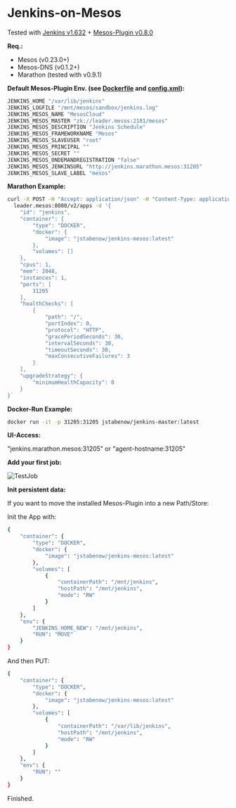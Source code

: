 # Jenkins-on-Mesos
Tested with [Jenkins v1.632](http://jenkins-ci.org/) + [Mesos-Plugin v0.8.0](https://github.com/jenkinsci/mesos-plugin)

**Req.:**
- Mesos (v0.23.0+)
- Mesos-DNS (v0.1.2+)
- Marathon (tested with v0.9.1)

**Default Mesos-Plugin Env. (see [Dockerfile](Dockerfile) and [config.xml](config.xml)):**

```sh
JENKINS_HOME "/var/lib/jenkins"
JENKINS_LOGFILE "/mnt/mesos/sandbox/jenkins.log"
JENKINS_MESOS_NAME "MesosCloud"
JENKINS_MESOS_MASTER "zk://leader.mesos:2181/mesos"
JENKINS_MESOS_DESCRIPTION "Jenkins Schedule"
JENKINS_MESOS_FRAMEWORKNAME "Mesos"
JENKINS_MESOS_SLAVEUSER "root"
JENKINS_MESOS_PRINCIPAL ""
JENKINS_MESOS_SECRET ""
JENKINS_MESOS_ONDEMANDREGISTRATION "false"
JENKINS_MESOS_JENKINSURL "http://jenkins.marathon.mesos:31205"
JENKINS_MESOS_SLAVE_LABEL "mesos"
````

**Marathon Example:**
```sh
curl -X POST -H "Accept: application/json" -H "Content-Type: application/json" \
  leader.mesos:8080/v2/apps -d '{
    "id": "jenkins",
    "container": {
        "type": "DOCKER",
        "docker": {
            "image": "jstabenow/jenkins-mesos:latest"
        },
        "volumes": []
    },
    "cpus": 1,
    "mem": 2048,
    "instances": 1,
    "ports": [
        31205
    ],
    "healthChecks": [
        {
            "path": "/",
            "portIndex": 0,
            "protocol": "HTTP",
            "gracePeriodSeconds": 30,
            "intervalSeconds": 30,
            "timeoutSeconds": 30,
            "maxConsecutiveFailures": 3
        }
    ],
    "upgradeStrategy": {
        "minimumHealthCapacity": 0
    }
}`
```

**Docker-Run Example:**
```sh
docker run -it -p 31205:31205 jstabenow/jenkins-master:latest
```

**UI-Access:** 

"jenkins.marathon.mesos:31205" or "agent-hostname:31205"

**Add your first job:**

![TestJob](test-job.gif)

**Init persistent data:**

If you want to move the installed Mesos-Plugin into a new Path/Store:

Init the App with:

```sh
{
    "container": {
        "type": "DOCKER",
        "docker": {
            "image": "jstabenow/jenkins-mesos:latest"
        },
        "volumes": [
            {
                "containerPath": "/mnt/jenkins",
                "hostPath": "/mnt/jenkins",
                "mode": "RW"
            }
        ]
    },
    "env": {
        "JENKINS_HOME_NEW": "/mnt/jenkins",
        "RUN": "MOVE"
    }
}
```
And then PUT:
```sh
{
    "container": {
        "type": "DOCKER",
        "docker": {
            "image": "jstabenow/jenkins-mesos:latest"
        },
        "volumes": [
            {
                "containerPath": "/var/lib/jenkins",
                "hostPath": "/mnt/jenkins",
                "mode": "RW"
            }
        ]
    },
    "env": {
        "RUN": ""
    }
}
```
Finished.
